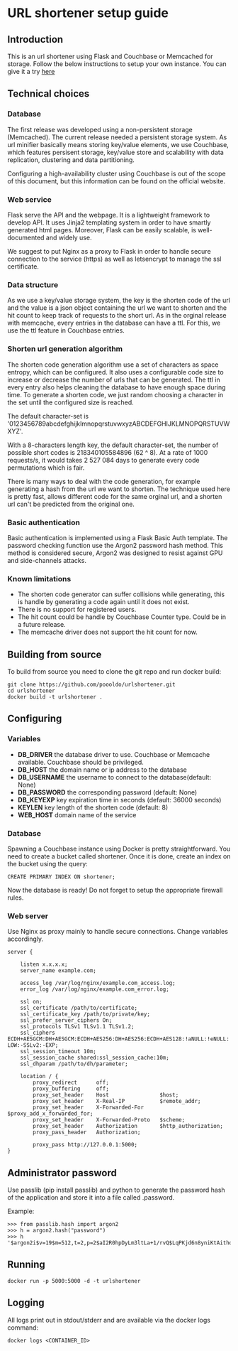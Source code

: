 # URL shortener setup guide

## Introduction

This is an url shortener using Flask and Couchbase or Memcached for storage. Follow the below instructions to setup your own instance.
You can give it a try [here](https://s.akira.fr)

## Technical choices

### Database

The first release was developed using a non-persistent storage (Memcached). The current release needed a persistent storage system.
As url minifier basically means storing key/value elements, we use Couchbase, which features persisent storage, key/value store and 
scalability with data replication, clustering and data partitioning.

Configuring a high-availability cluster using Couchbase is out of the scope of this document, but this information can be found 
on the official website.

### Web service

Flask serve the API and the webpage. It is a lightweight framework to develop API. It uses Jinja2 templating system
in order to have smartly generated html pages. Moreover, Flask can be easily scalable, is well-documented and widely use.

We suggest to put Nginx as a proxy to Flask in order to handle secure connection to the service (https) as well as letsencrypt to 
manage the ssl certificate.

### Data structure

As we use a key/value storage system, the key is the shorten code of the url and the value is a json object containing the url
we want to shorten and the hit count to keep track of requests to the short url. As in the orginal release with memcache, every
entries in the database can have a ttl. For this, we use the ttl feature in Couchbase entries.

### Shorten url generation algorithm

The shorten code generation algorithm use a set of characters as space entropy, which can be configured. It also uses a configurable 
code size to increase or decrease the number of urls that can be generated. The ttl in every entry also helps cleaning the database 
to have enough space during time. To generate a shorten code, we just random choosing a character in the set until the configured
size is reached.

The default character-set is '0123456789abcdefghijklmnopqrstuvwxyzABCDEFGHIJKLMNOPQRSTUVWXYZ'.

With a 8-characters length key, the default character-set, the number of possible short codes is 218340105584896 (62 ^ 8). At a rate
of 1000 requests/s, it would takes 2 527 084 days to generate every code permutations which is fair.

There is many ways to deal with the code generation, for example generating a hash from the url we want to shorten. The
technique used here is pretty fast, allows different code for the same orginal url, and a shorten url can't be predicted
from the original one.

### Basic authentication

Basic authentication is implemented using a Flask Basic Auth template. The password checking function use the Argon2 password hash 
method. This method is considered secure, Argon2 was designed to resist against GPU and side-channels attacks.

### Known limitations

* The shorten code generator can suffer collisions while generating, this is handle by generating a code again until it does not exist.
* There is no support for registered users. 
* The hit count could be handle by Couchbase Counter type. Could be in a future release.
* The memcache driver does not support the hit count for now.

## Building from source

To build from source you need to clone the git repo and run docker build:
```
git clone https://github.com/poooldo/urlshortener.git
cd urlshortener
docker build -t urlshortener .
```

## Configuring

### Variables

* **DB_DRIVER** the database driver to use. Couchbase or Memcache available. Couchbase should be privileged. 
* **DB_HOST** the domain name or ip address to the database
* **DB_USERNAME** the username to connect to the database(default: None)
* **DB_PASSWORD** the corresponding password (default: None)
* **DB_KEYEXP** key expiration time in seconds (default: 36000 seconds)
* **KEYLEN** key length of the shorten code (default: 8)
* **WEB_HOST** domain name of the service

### Database

Spawning a Couchbase instance using Docker is pretty straightforward. You need to create a bucket called shortener.
Once it is done, create an index on the bucket using the query:

```
CREATE PRIMARY INDEX ON shortener;
```

Now the database is ready! Do not forget to setup the appropriate firewall rules.

### Web server

Use Nginx as proxy mainly to handle secure connections.
Change variables accordingly.

```
server {

    listen x.x.x.x;
    server_name example.com;

    access_log /var/log/nginx/example.com_access.log;
    error_log /var/log/nginx/example.com_error.log;
    
    ssl on;
    ssl_certificate /path/to/certificate;
    ssl_certificate_key /path/to/private/key; 
    ssl_prefer_server_ciphers On;
    ssl_protocols TLSv1 TLSv1.1 TLSv1.2;
    ssl_ciphers ECDH+AESGCM:DH+AESGCM:ECDH+AES256:DH+AES256:ECDH+AES128:!aNULL:!eNULL:!DES:!3DES:!MD5:!PSK:!EXPORT:!DSS:-LOW:-SSLv2:-EXP;
    ssl_session_timeout 10m;
    ssl_session_cache shared:ssl_session_cache:10m;
    ssl_dhparam /path/to/dh/parameter;

    location / {
        proxy_redirect      off;
        proxy_buffering     off;
        proxy_set_header    Host                $host;
        proxy_set_header    X-Real-IP           $remote_addr;
        proxy_set_header    X-Forwarded-For     $proxy_add_x_forwarded_for;
        proxy_set_header    X-Forwarded-Proto   $scheme;
        proxy_set_header    Authorization       $http_authorization;
        proxy_pass_header   Authorization;

        proxy_pass http://127.0.0.1:5000;
}
```

## Administrator password

Use passlib (pip install passlib) and python to generate the password hash of the application and store it into a file called .password.

Example:

```
>>> from passlib.hash import argon2
>>> h = argon2.hash("password")
>>> h
'$argon2i$v=19$m=512,t=2,p=2$aI2R0hpDyLm3ltLa+1/rvQ$LqPKjd6n8yniKtAithoR7A'
```

## Running

```
docker run -p 5000:5000 -d -t urlshortener
```

## Logging

All logs print out in stdout/stderr and are available via the docker logs command:
```
docker logs <CONTAINER_ID>
```
